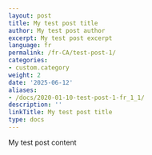 ```yaml
---
layout: post
title: My test post title
author: My test post author
excerpt: My test post excerpt
language: fr
permalink: /fr-CA/test-post-1/
categories:
- custom.category
weight: 2
date: '2025-06-12'
aliases:
- /docs/2020-01-10-test-post-1-fr_1_1/
description: ''
linkTitle: My test post title
type: docs
---
```


My test post content
